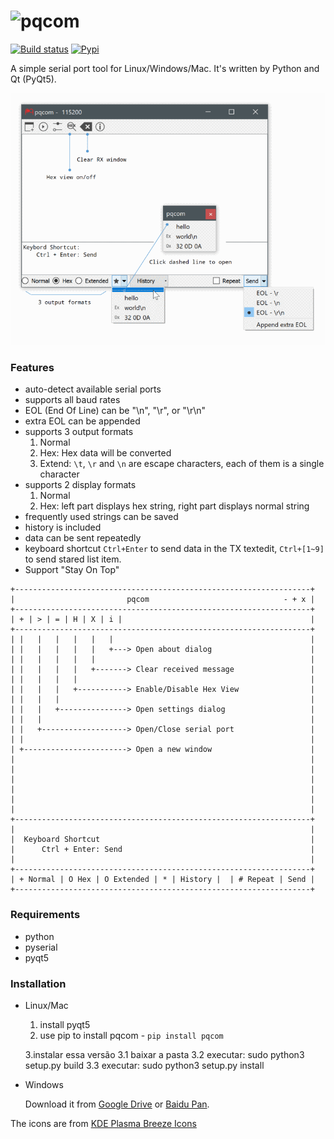 ![pqcom](pqcom/img/pqcom-logo-expanded.png)
===========================================

[![Build status](https://ci.appveyor.com/api/projects/status/qnaototfk70rc7w5?svg=true)](https://ci.appveyor.com/project/xiongyihui/pqcom)
[![Pypi](https://img.shields.io/pypi/v/pqcom.svg)](https://pypi.python.org/pypi/pqcom)

A simple serial port tool for Linux/Windows/Mac. It's written by Python and Qt (PyQt5).

![pqcom](preview/pqcom.png)

### Features
+ auto-detect available serial ports
+ supports all baud rates
+ EOL (End Of Line) can be "\n", "\r", or "\r\n"
+ extra EOL can be appended
+ supports 3 output formats
  1. Normal
  2. Hex: Hex data will be converted
  3. Extend: `\t`, `\r` and `\n` are escape characters, each of them is a single character
+ supports 2 display formats
  1. Normal
  2. Hex: left part displays hex string, right part displays normal string
+ frequently used strings can be saved
+ history is included
+ data can be sent repeatedly
+ keyboard shortcut `Ctrl+Enter` to send data in the TX textedit, `Ctrl+[1~9]` to send stared list item.
+ Support "Stay On Top"


```
+------------------------------------------------------------------+
|                         pqcom                              - + x |
+------------------------------------------------------------------+
| + | > | = | H | X | i |                                          |
+------------------------------------------------------------------+
| |   |   |   |   |   |                                            |
| |   |   |   |   |   +---> Open about dialog                      |
| |   |   |   |   |                                                |
| |   |   |   |   +-------> Clear received message                 |
| |   |   |   |                                                    |
| |   |   |   +-----------> Enable/Disable Hex View                |
| |   |   |                                                        |
| |   |   +---------------> Open settings dialog                   |
| |   |                                                            |
| |   +-------------------> Open/Close serial port                 |
| |                                                                |
| +-----------------------> Open a new window                      |
|                                                                  |
|                                                                  |
|                                                                  |
|                                                                  |
|                                                                  |
|                                                                  |
+------------------------------------------------------------------+
|                                                                  |
|  Keyboard Shortcut                                               |
|      Ctrl + Enter: Send                                          |
|                                                                  |
+------------------------------------------------------------------+
| + Normal | O Hex | O Extended | * | History |  | # Repeat | Send |
+------------------------------------------------------------------+

```

### Requirements

-	python
-	pyserial
-	pyqt5

### Installation

-	Linux/Mac

	1. install pyqt5
	2. use pip to install pqcom - `pip install pqcom`
	
	3.instalar essa versão
	3.1 baixar a pasta
	3.2 executar: sudo python3 setup.py build
	3.3 executar: sudo python3 setup.py install
	  
-	Windows

	Download it from [Google Drive](https://drive.google.com/open?id=0BwQmZU7Kqh7RR3JCRWUzLWhlb28) or [Baidu Pan](http://pan.baidu.com/s/1ski1RUt).

The icons are from [KDE Plasma Breeze Icons](https://github.com/NitruxSA/plasma-next-icons/)
